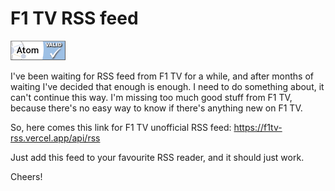 # F1 TV RSS feed

![](./public/atom-valid.png)

I've been waiting for RSS feed from F1 TV for a while, and after months of waiting I've decided that enough is enough. I need to do something about, it can't continue this way. I'm missing too much good stuff from F1 TV, because there's no easy way to know if there's anything new on F1 TV.

So, here comes this link for F1 TV unofficial RSS feed: https://f1tv-rss.vercel.app/api/rss

Just add this feed to your favourite RSS reader, and it should just work.

Cheers!
